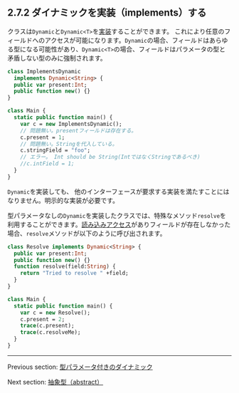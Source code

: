## 2.7.2 ダイナミックを実装（implements）する

クラスは`Dynamic`と`Dynamic<T>`を[実装](types-interfaces.md)することができます。
これにより任意のフィールドへのアクセスが可能になります。`Dynamic`の場合、フィールドはあらゆる型になる可能性があり、`Dynamic<T>`の場合、フィールドはパラメータの型と矛盾しない型のみに強制されます。

```haxe
class ImplementsDynamic
  implements Dynamic<String> {
  public var present:Int;
  public function new() {}
}

class Main {
  static public function main() {
    var c = new ImplementsDynamic();
    // 問題無い。presentフィールドは存在する。
    c.present = 1;
    // 問題無い。Stringを代入している。
    c.stringField = "foo";
    // エラー。 Int should be String(IntではなくStringであるべき)
    //c.intField = 1;
  }
}
```

`Dynamic`を実装しても、 他のインターフェースが要求する実装を満たすことにはなりません。明示的な実装が必要です。

型パラメータなしの`Dynamic`を実装したクラスでは、特殊なメソッド`resolve`を利用することができます。[読み込みアクセス](dictionary.md#define-read-access)がありフィールドが存在しなかった場合、`resolve`メソッドが以下のように呼び出されます。

```haxe
class Resolve implements Dynamic<String> {
  public var present:Int;
  public function new() {}
  function resolve(field:String) {
    return "Tried to resolve " +field;
  }
}

class Main {
  static public function main() {
    var c = new Resolve();
    c.present = 2;
    trace(c.present);
    trace(c.resolveMe);
  }
}
```

---

Previous section: [型パラメータ付きのダイナミック](types-dynamic-with-type-parameter.md)

Next section: [抽象型（abstract）](types-abstract.md)